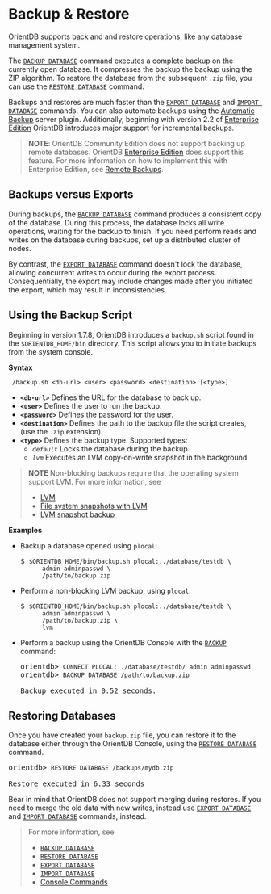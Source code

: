 # Backup & Restore

OrientDB supports back and and restore operations, like any database management system.

The [`BACKUP DATABASE`](Console-Command-Backup.md) command executes a complete backup on the currently open database.  It compresses the backup the backup using the ZIP algorithm.  To restore the database from the subsequent `.zip` file, you can use the [`RESTORE DATABASE`](Console-Command-Restore.md) command.

Backups and restores are much faster than the [`EXPORT DATABASE`](Console-Command-Export.md) and [`IMPORT DATABASE`](Console-Command-Import.md) commands.  You can also automate backups using the [Automatic Backup](Automatic-Backup.md) server plugin.  Additionally, beginning with version 2.2 of [Enterprise Edition](Enterprise-Edition.md) OrientDB introduces major support for incremental backups.

>**NOTE**: OrientDB Community Edition does not support backing up remote databases.  OrientDB [Enterprise Edition](http://www.orientechnologies.com/orientdb-enterprise/) does support this feature.  For more information on how to implement this with Enterprise Edition, see [Remote Backups](http://www.orientechnologies.com/enterprise/last/servermanagement.html).

## Backups versus Exports

During backups, the [`BACKUP DATABASE`](Console-Command-Backup.md) command produces a consistent copy of the database.  During this process, the database locks all write operations, waiting for the backup to finish.  If you need perform reads and writes on the database during backups, set up a distributed cluster of nodes.

By contrast, the [`EXPORT DATABASE`](Console-Command-Export.md) command doesn't lock the database, allowing concurrent writes to occur during the export process.  Consequentially, the export may include changes made after you initiated the export, which may result in inconsistencies.

## Using the Backup Script

Beginning in version 1.7.8, OrientDB introduces a `backup.sh` script found in the `$ORIENTDB_HOME/bin` directory.  This script allows you to initiate backups from the system console.

**Syntax**

```
./backup.sh <db-url> <user> <password> <destination> [<type>]
```

- **`<db-url>`** Defines the URL for the database to back up.
- **`<user>`** Defines the user to run the backup.
- **`<password>`** Defines the password for the user.
- **`<destination>`** Defines the path to the backup file the script creates, (use the `.zip` extension).
- **`<type>`** Defines the backup type.  Supported types:
  - *`default`* Locks the database during the backup.
  - *`lvm`* Executes an LVM copy-on-write snapshot in the background.

>**NOTE** Non-blocking backups require that the operating system support LVM.  For more information, see
>- [LVM](http://en.wikipedia.org/wiki/Logical_Volume_Manager_%28Linux%29)
>- [File system snapshots with LVM](http://arstechnica.com/information-technology/2004/10/linux-20041013/) 
>- [LVM snapshot backup](http://www.tldp.org/HOWTO/LVM-HOWTO/snapshots_backup.html)


**Examples**

- Backup a database opened using `plocal`:

  <pre>
  $ <code class="lang-sh userinput">$ORIENTDB_HOME/bin/backup.sh plocal:../database/testdb \
        admin adminpasswd \
		/path/to/backup.zip</code>
  </pre>

- Perform a non-blocking LVM backup, using `plocal`:

  <pre>
  $ <code class='lang-sh userinput'>$ORIENTDB_HOME/bin/backup.sh plocal:../database/testdb \
        admin adminpasswd \
		/path/to/backup.zip \
		lvm</code>
  </pre>


- Perform a backup using the OrientDB Console with the [`BACKUP`](Console-Command-Backup.md) command:

  <pre>
  orientdb> <code class='lang-sql userinput'>CONNECT PLOCAL:../database/testdb/ admin adminpasswd</code>
  orientdb> <code class='lang-sql userinput'>BACKUP DATABASE /path/to/backup.zip</code>
  
  Backup executed in 0.52 seconds.
  </pre>



## Restoring Databases

Once you have created your `backup.zip` file, you can restore it to the database either through the OrientDB Console, using the [`RESTORE DATABASE`](Console-Command-Restore.md) command.  

<pre>
orientdb> <code class='lang-sql userinput'>RESTORE DATABASE /backups/mydb.zip</code>

Restore executed in 6.33 seconds
</pre>

Bear in mind that OrientDB does not support merging during restores.  If you need to merge the old data with new writes, instead use [`EXPORT DATABASE`](Console-Command-Export.md) and [`IMPORT DATABASE`](Console-Command-Export.md) commands, instead.


>For more information, see
>
>- [`BACKUP DATABASE`](Console-Command-Backup.md)
>- [`RESTORE DATABASE`](Console-Command-Restore.md)
>- [`EXPORT DATABASE`](Console-Command-Export.md)
>- [`IMPORT DATABASE`](Console-Command-Import.md)
>- [Console Commands](Console-Commands.md)
